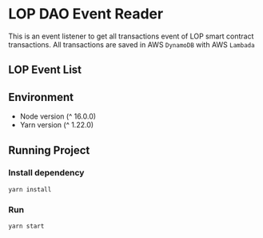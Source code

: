 # LOP DAO Event Reader

This is an event listener to get all transactions event of LOP smart contract transactions.
All transactions are saved in AWS `DynamoDB` with AWS `Lambada`

## LOP Event List


## Environment

- Node version (^ 16.0.0)
- Yarn version (^ 1.22.0)

## Running Project

### Install dependency

`yarn install`

### Run

`yarn start`
